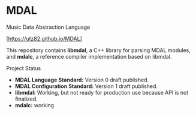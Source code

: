 # MDAL
Music Data Abstraction Language

[https://utz82.github.io/MDAL]

This repository contains **libmdal**, a C++ library for parsing MDAL modules, and **mdalc**, a reference compiler implementation based on libmdal.


Project Status
- **MDAL Language Standard:** Version 0 draft published.
- **MDAL Configuration Standard:** Version 1 draft published.
- **libmdal:** Working, but not ready for production use because API is not finalized.
- **mdalc:** working